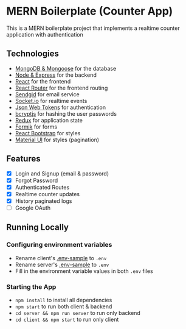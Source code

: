 # MERN Boilerplate (Counter App)

This is a MERN boilerplate project that implements a realtime counter application with authentication 

## Technologies
- [MongoDB & Mongoose](https://mongoosejs.com/) for the database
- [Node & Express](http://expressjs.com/) for the backend
- [React](https://reactjs.org/docs/create-a-new-react-app.html) for the frontend
- [React Router](https://reacttraining.com/react-router/) for the frontend routing
- [Sendgid](https://github.com/sendgrid/sendgrid-nodejs) for email service
- [Socket.io](https://socket.io/) for realtime events
- [Json Web Tokens](https://github.com/auth0/node-jsonwebtoken) for authentication
- [bcryptjs](https://github.com/dcodeIO/bcrypt.js) for hashing the user passwords
- [Redux](https://react-redux.js.org/) for application state
- [Formik](https://jaredpalmer.com/formik/) for forms
- [React Bootstrap](https://react-bootstrap.github.io/) for styles 
- [Material UI](https://material-ui.com/) for styles (pagination)

## Features
- [x] Login and Signup (email & password)
- [x] Forgot Password
- [x] Authenticated Routes
- [x] Realtime counter updates
- [x] History paginated logs
- [ ] Google OAuth

## Running Locally

### Configuring environment variables 
- Rename client's [.env-sample](https://github.com/smfils1/mern-boilerplate/blob/master/client/.env-sample) to `.env`
- Rename server's [.env-sample](https://github.com/smfils1/mern-boilerplate/blob/master/server/.env-sample) to `.env`
- Fill in the environment variable values in both `.env` files

### Starting the App
- `npm install` to install all dependencies
- `npm start` to run both client & backend
- `cd server && npm run server` to run only backend
- `cd client && npm start` to run only client
